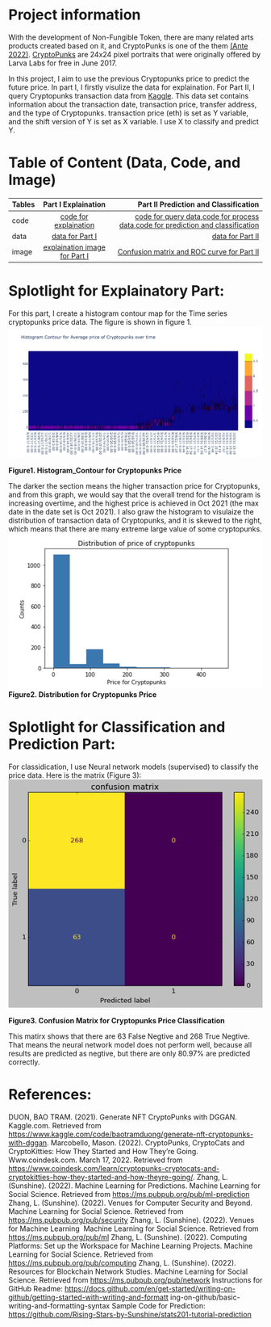 # Project information
With the development of Non-Fungible Token, there are many related arts products created based on it, and CryptoPunks is one of the them [(Ante 2022)](https://www.tandfonline.com/doi/abs/10.1080/10438599.2022.2119564). [CryptoPunks](https://www.coindesk.com/learn/cryptopunks-cryptocats-and-cryptokitties-how-they-started-and-how-theyre-going/) are 24x24 pixel portraits that were originally offered by Larva Labs for free in June 2017. 

In this project, I aim to use the previous Cryptopunks price to predict the future price. 
In part I, I firstly visulize the data for explaination.
For Part II, I query Cryptopunks transaction data from [Kaggle](https://www.kaggle.com/code/baotramduong/generate-nft-cryptopunks-with-dggan). This data set contains information about the transaction date, transaction price, transfer address, and the type of Cryptopunks. transaction price (eth) is set as Y variable, and the shift version of Y is set as X variable. I use X to classify and predict Y.

# Table of Content (Data, Code, and Image)


| Tables        | Part I Explaination           | Part II Prediction and Classification   |
| ------------- |:-------------:| -----:|
| code        | [code for explaination](https://github.com/SunYutongAmber/portfolio/blob/main/Problem_set2/code/Explanatory_Cryptopunks_Data_Analysis.ipynb) | [code for query data](https://github.com/SunYutongAmber/portfolio/blob/main/Problem_set2/code/Query_CryptoPunks_Data_yutong_sun.ipynb),[code for process data](https://github.com/SunYutongAmber/portfolio/blob/main/Problem_set2/code/Process_Cryptopunk_Data_Prepare_X_and_Y_for_Classification_and_Regressions.ipynb),[code for prediction and classification](https://github.com/SunYutongAmber/portfolio/blob/main/Problem_set2/code/Analyze_Cryptopunks_Data_Machine_Learning_for_Predicting_Market_Congestion.ipynb) |
| data        | [data for Part I](https://github.com/SunYutongAmber/portfolio/blob/main/Problem_set2/data/queried_cryptopunks_data.csv)      |   [data for Part II](https://github.com/SunYutongAmber/portfolio/tree/main/Problem_set2/data) |
| image      | [explaination image for Part I](https://github.com/SunYutongAmber/portfolio/blob/main/Problem_set2/image/Histogram_Contour%20plot%20for%20Cryptopunks%20average%20price.png)     |  [Confusion matrix and ROC curve for Part II](https://github.com/SunYutongAmber/portfolio/tree/main/Problem_set2/image) |


# Splotlight for Explainatory Part:
For this part, I create a histogram contour map for the Time series cryptopunks price data. The figure is shown in figure 1.
![image](https://github.com/SunYutongAmber/portfolio/blob/main/Problem_set2/image/Histogram_Contour%20plot%20for%20Cryptopunks%20average%20price.png) 

**Figure1. Histogram_Contour for Cryptopunks Price** 

The darker the section means the higher transaction price for Cryptopunks, and from this graph, we would say that the overall trend for the histogram is increasing overtime, and the highest price is achieved in Oct 2021 (the max date in the date set is Oct 2021). I also graw the histogram to visulaize the distribution of transaction data of Cryptopunks, and it is skewed to the right, which means that there are many extreme large value of some cryptopunks. 
![image](https://github.com/SunYutongAmber/portfolio/blob/main/Problem_set2/image/distribution%20of%20cryptopunks%20price.png) 
**Figure2. Distribution for Cryptopunks Price**


# Splotlight for Classification and Prediction Part:
For classidication, I use Neural network models (supervised) to classify the price data. Here is the matrix (Figure 3): 
![image](https://github.com/SunYutongAmber/portfolio/blob/main/Problem_set2/image/confusion%20matrix%20for%20classification.png) 

**Figure3. Confusion Matrix for Cryptopunks Price Classification**

This matirx shows that there are 63 False Negtive and 268 True Negtive. That means the neural network model does not perform well, because all results are predicted as negtive, but there are only 80.97% are predicted correctly.


# References:
DUON, BAO TRAM. (2021). Generate NFT CryptoPunks with DGGAN. Kaggle.com. Retrieved from 
https://www.kaggle.com/code/baotramduong/generate-nft-cryptopunks-with-dggan.
Marcobello, Mason. (2022). CryptoPunks, CryptoCats and CryptoKitties: How They Started and How They’re Going. Www.coindesk.com. March 17, 2022. Retrieved from https://www.coindesk.com/learn/cryptopunks-cryptocats-and-cryptokitties-how-they-started-and-how-theyre-going/.
Zhang, L. (Sunshine). (2022). Machine Learning for Predictions. Machine Learning for Social
Science. Retrieved from https://ms.pubpub.org/pub/ml-prediction
Zhang, L. (Sunshine). (2022). Venues for Computer Security and Beyond. Machine Learning for
Social Science. Retrieved from https://ms.pubpub.org/pub/security
Zhang, L. (Sunshine). (2022). Venues for Machine Learning&nbsp; Machine Learning for
Social Science. Retrieved from https://ms.pubpub.org/pub/ml
Zhang, L. (Sunshine). (2022). Computing Platforms: Set up the Workspace for Machine
Learning Projects. Machine Learning for Social Science. Retrieved from
https://ms.pubpub.org/pub/computing
Zhang, L. (Sunshine). (2022). Resources for Blockchain Network Studies. Machine Learning for
Social Science. Retrieved from https://ms.pubpub.org/pub/network
Instructions for GitHub Readme:
https://docs.github.com/en/get-started/writing-on-github/getting-started-with-writing-and-formatt
ing-on-github/basic-writing-and-formatting-syntax
Sample Code for Prediction:
https://github.com/Rising-Stars-by-Sunshine/stats201-tutorial-prediction
